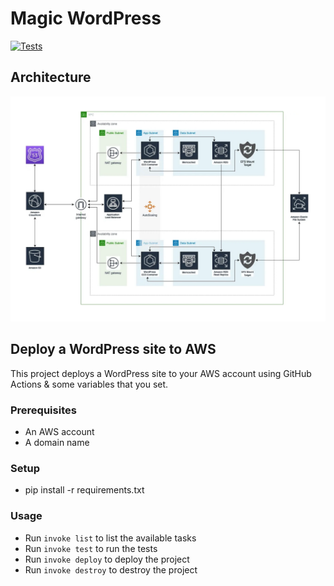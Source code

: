 # Magic WordPress

[![Tests](https://github.com/Elevator-Robot/magic-wordpress/actions/workflows/ci.yml/badge.svg?branch=feature%2Fcreate-tests)](https://github.com/Elevator-Robot/magic-wordpress/actions/workflows/ci.yml)

## Architecture
![architecture](docs/images/wordpress.drawio.webp)

## Deploy a WordPress site to AWS

This project deploys a WordPress site to your AWS account using GitHub Actions & some variables that you set.

### Prerequisites

- An AWS account
- A domain name

### Setup

- pip install -r requirements.txt

### Usage
- Run `invoke list` to list the available tasks
- Run `invoke test` to run the tests
- Run `invoke deploy` to deploy the project
- Run `invoke destroy` to destroy the project
